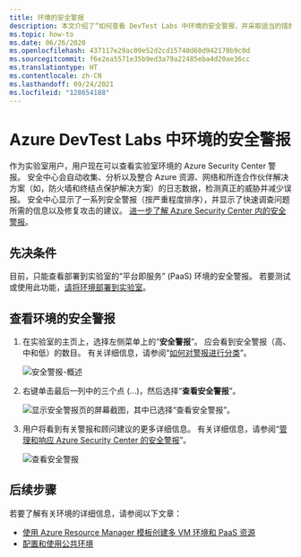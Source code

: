 ```yaml
---
title: 环境的安全警报
description: 本文介绍了“如何查看 DevTest Labs 中环境的安全警报，并采取适当的措施”。
ms.topic: how-to
ms.date: 06/26/2020
ms.openlocfilehash: 437117e29ac09e52d2cd15740d60d942170b9c0d
ms.sourcegitcommit: f6e2ea5571e35b9ed3a79a22485eba4d20ae36cc
ms.translationtype: HT
ms.contentlocale: zh-CN
ms.lasthandoff: 09/24/2021
ms.locfileid: "128654188"
---
```

# <a name="security-alerts-for-environments-in-azure-devtest-labs"></a>Azure DevTest Labs 中环境的安全警报
作为实验室用户，用户现在可以查看实验室环境的 Azure Security Center 警报。 安全中心会自动收集、分析以及整合 Azure 资源、网络和所连合作伙伴解决方案（如，防火墙和终结点保护解决方案）的日志数据，检测真正的威胁并减少误报。 安全中心显示了一系列安全警报（按严重程度排序），并显示了快速调查问题所需的信息以及修复攻击的建议。 [进一步了解 Azure Security Center 内的安全警报](../security-center//security-center-alerts-overview.md)。  


## <a name="prerequisites"></a>先决条件
目前，只能查看部署到实验室的“平台即服务” (PaaS) 环境的安全警报。 若要测试或使用此功能，[请将环境部署到实验室](devtest-lab-create-environment-from-arm.md)。 

## <a name="view-security-alerts-for-an-environment"></a>查看环境的安全警报

1. 在实验室的主页上，选择左侧菜单上的“**安全警报**”。 应会看到安全警报（高、中和低）的数目。 有关详细信息，请参阅“[如何对警报进行分类](../security-center/security-center-alerts-overview.md#how-are-alerts-classified)”。

    ![安全警报-概述](./media/environment-security-alerts/security-alerts-overview-page.png)
2. 右键单击最后一列中的三个点 (...)，然后选择“**查看安全警报**”。 

    ![显示安全警报页的屏幕截图，其中已选择“查看安全警报”。](./media/environment-security-alerts/view-security-alerts-menu.png)
    
3. 用户将看到有关警报和顾问建议的更多详细信息。 有关详细信息，请参阅“[管理和响应 Azure Security Center 的安全警报](../security-center/security-center-managing-and-responding-alerts.md)”。

    ![查看安全警报](./media/environment-security-alerts/advisor-recommendations.png)


## <a name="next-steps"></a>后续步骤
若要了解有关环境的详细信息，请参阅以下文章：

- [使用 Azure Resource Manager 模板创建多 VM 环境和 PaaS 资源](devtest-lab-create-environment-from-arm.md)
- [配置和使用公共环境](devtest-lab-configure-use-public-environments.md)
